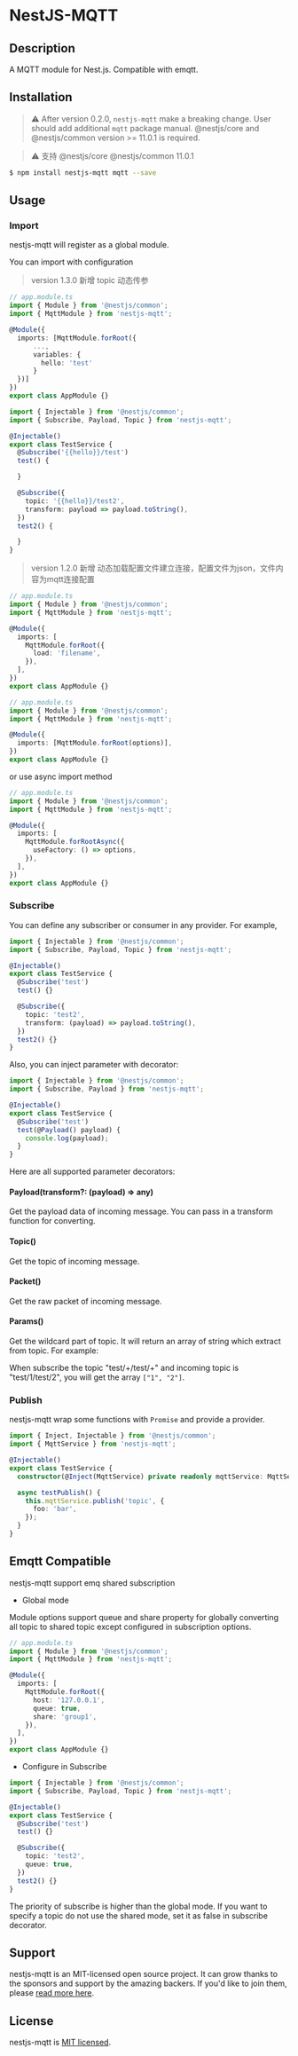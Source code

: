 # NestJS-MQTT

## Description

A MQTT module for Nest.js. Compatible with emqtt.

## Installation

> ⚠️ After version 0.2.0, `nestjs-mqtt` make a breaking change. User should add additional `mqtt` package manual.
> @nestjs/core and @nestjs/common version >= 11.0.1 is required.

> ⚠️ 支持 @nestjs/core @nestjs/common 11.0.1

```bash
$ npm install nestjs-mqtt mqtt --save
```

## Usage

### Import

nestjs-mqtt will register as a global module.

You can import with configuration

> version 1.3.0 新增 topic 动态传参

```typescript
// app.module.ts
import { Module } from '@nestjs/common';
import { MqttModule } from 'nestjs-mqtt';

@Module({
  imports: [MqttModule.forRoot({
      ...,
      variables: {
        hello: 'test'
      }
  })]
})
export class AppModule {}

import { Injectable } from '@nestjs/common';
import { Subscribe, Payload, Topic } from 'nestjs-mqtt';

@Injectable()
export class TestService {
  @Subscribe('{{hello}}/test')
  test() {

  }

  @Subscribe({
    topic: '{{hello}}/test2',
    transform: payload => payload.toString(),
  })
  test2() {

  }
}
```

> version 1.2.0 新增 动态加载配置文件建立连接，配置文件为json，文件内容为mqtt连接配置

```typescript
// app.module.ts
import { Module } from '@nestjs/common';
import { MqttModule } from 'nestjs-mqtt';

@Module({
  imports: [
    MqttModule.forRoot({
      load: 'filename',
    }),
  ],
})
export class AppModule {}
```

```typescript
// app.module.ts
import { Module } from '@nestjs/common';
import { MqttModule } from 'nestjs-mqtt';

@Module({
  imports: [MqttModule.forRoot(options)],
})
export class AppModule {}
```

or use async import method

```typescript
// app.module.ts
import { Module } from '@nestjs/common';
import { MqttModule } from 'nestjs-mqtt';

@Module({
  imports: [
    MqttModule.forRootAsync({
      useFactory: () => options,
    }),
  ],
})
export class AppModule {}
```

### Subscribe

You can define any subscriber or consumer in any provider. For example,

```typescript
import { Injectable } from '@nestjs/common';
import { Subscribe, Payload, Topic } from 'nestjs-mqtt';

@Injectable()
export class TestService {
  @Subscribe('test')
  test() {}

  @Subscribe({
    topic: 'test2',
    transform: (payload) => payload.toString(),
  })
  test2() {}
}
```

Also, you can inject parameter with decorator:

```typescript
import { Injectable } from '@nestjs/common';
import { Subscribe, Payload } from 'nestjs-mqtt';

@Injectable()
export class TestService {
  @Subscribe('test')
  test(@Payload() payload) {
    console.log(payload);
  }
}
```

Here are all supported parameter decorators:

#### Payload(transform?: (payload) => any)

Get the payload data of incoming message. You can pass in a transform function for converting.

#### Topic()

Get the topic of incoming message.

#### Packet()

Get the raw packet of incoming message.

#### Params()

Get the wildcard part of topic. It will return an array of string which extract from topic. For example:

When subscribe the topic "test/+/test/+" and incoming topic is "test/1/test/2", you will get the array `["1", "2"]`.

### Publish

nestjs-mqtt wrap some functions with `Promise` and provide a provider.

```typescript
import { Inject, Injectable } from '@nestjs/common';
import { MqttService } from 'nestjs-mqtt';

@Injectable()
export class TestService {
  constructor(@Inject(MqttService) private readonly mqttService: MqttService) {}

  async testPublish() {
    this.mqttService.publish('topic', {
      foo: 'bar',
    });
  }
}
```

## Emqtt Compatible

nestjs-mqtt support emq shared subscription

- Global mode

Module options support queue and share property for globally converting all topic to shared topic except configured in subscription options.

```typescript
// app.module.ts
import { Module } from '@nestjs/common';
import { MqttModule } from 'nestjs-mqtt';

@Module({
  imports: [
    MqttModule.forRoot({
      host: '127.0.0.1',
      queue: true,
      share: 'group1',
    }),
  ],
})
export class AppModule {}
```

- Configure in Subscribe

```typescript
import { Injectable } from '@nestjs/common';
import { Subscribe, Payload, Topic } from 'nestjs-mqtt';

@Injectable()
export class TestService {
  @Subscribe('test')
  test() {}

  @Subscribe({
    topic: 'test2',
    queue: true,
  })
  test2() {}
}
```

The priority of subscribe is higher than the global mode. If you want to specify a topic do not use the shared mode, set it as false in subscribe decorator.

## Support

nestjs-mqtt is an MIT-licensed open source project. It can grow thanks to the sponsors and support by the amazing backers. If you'd like to join them, please [read more here](https://docs.nestjs.com/support).

## License

nestjs-mqtt is [MIT licensed](LICENSE).

